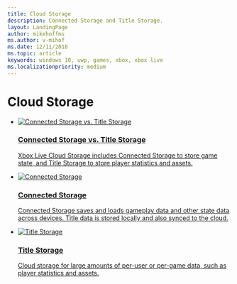 ```yaml
---
title: Cloud Storage
description: Connected Storage and Title Storage.
layout: LandingPage
author: mikehoffms
ms.author: v-mihof
ms.date: 12/11/2018
ms.topic: article
keywords: windows 10, uwp, games, xbox, xbox live
ms.localizationpriority: medium
---
```


<h1>Cloud Storage</h1>

<ul class="cardsF panelContent cols cols2">
    <li>
        <a href="connected-storage-vs-title-storage.md">
            <div class="cardSize">
                <div class="cardPadding">
                    <div class="card">
                        <div class="cardImageOuter">
                            <div class="cardImage">
                                <img src="https://docs.microsoft.com/media/common/i_overview.svg" alt="Connected Storage vs. Title Storage" />
                            </div>
                        </div>
                        <div class="cardText">
                            <h3>Connected Storage vs. Title Storage</h3>
                            <p>Xbox Live Cloud Storage includes Connected Storage to store game state, and Title Storage to store player statistics and assets.</p>
                        </div>
                    </div>
                </div>
            </div>
        </a>
    </li>
    <li>
        <a href="connected-storage/connected-storage_nav.md">
            <div class="cardSize">
                <div class="cardPadding">
                    <div class="card">
                        <div class="cardImageOuter">
                            <div class="cardImage">
                                <img src="https://docs.microsoft.com/media/common/i_responsive.svg" alt="Connected Storage" />
                            </div>
                        </div>
                        <div class="cardText">
                            <h3>Connected Storage</h3>
                            <p>
                              Connected Storage saves and loads gameplay data and other state data across devices.
                              Title data is stored locally and also synced to the cloud.
                            </p>
                        </div>
                    </div>
                </div>
            </div>
        </a>
    </li>
    <li>
        <a href="xbox-live-title-storage/xbl-title-storage_nav.md">
            <div class="cardSize">
                <div class="cardPadding">
                    <div class="card">
                        <div class="cardImageOuter">
                            <div class="cardImage">
                                <img src="https://docs.microsoft.com/media/common/i_common-data-service.svg" alt="Title Storage" />
                            </div>
                        </div>
                        <div class="cardText">
                            <h3>Title Storage</h3>
                            <p>Cloud storage for large amounts of per-user or per-game data, such as player statistics and assets.</p>
                        </div>
                    </div>
                </div>
            </div>
        </a>
    </li>
</ul>
